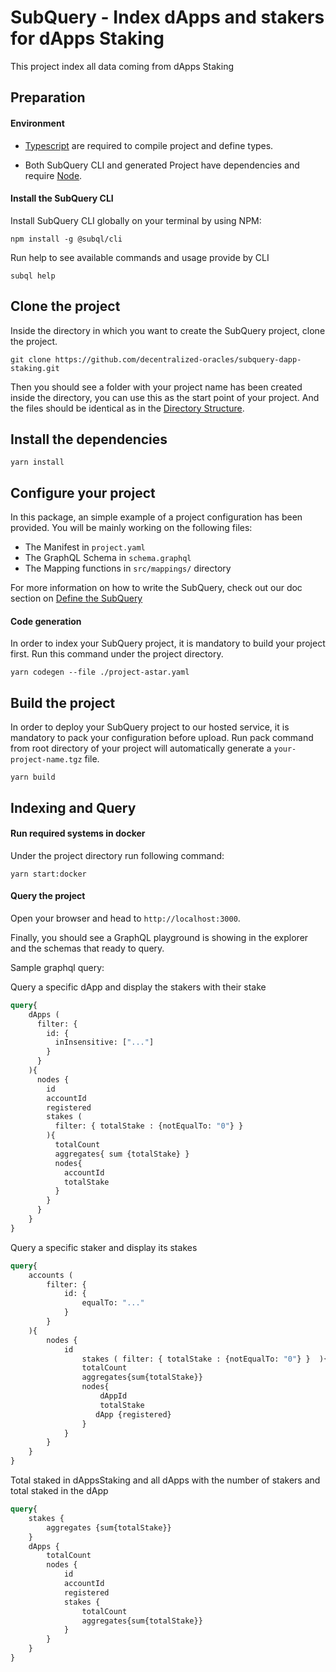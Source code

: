 # SubQuery - Index dApps and stakers for dApps Staking 

This project index all data coming from dApps Staking

## Preparation

#### Environment

- [Typescript](https://www.typescriptlang.org/) are required to compile project and define types.

- Both SubQuery CLI and generated Project have dependencies and require [Node](https://nodejs.org/en/).

#### Install the SubQuery CLI

Install SubQuery CLI globally on your terminal by using NPM:

```
npm install -g @subql/cli
```

Run help to see available commands and usage provide by CLI

```
subql help
```

## Clone the project

Inside the directory in which you want to create the SubQuery project, clone the project.

```
git clone https://github.com/decentralized-oracles/subquery-dapp-staking.git
```

Then you should see a folder with your project name has been created inside the directory, you can use this as the start point of your project. And the files should be identical as in the [Directory Structure](https://doc.subquery.network/directory_structure.html).

## Install the dependencies

```
yarn install
```

## Configure your project

In this package, an simple example of a project configuration has been provided. You will be mainly working on the following files:

- The Manifest in `project.yaml`
- The GraphQL Schema in `schema.graphql`
- The Mapping functions in `src/mappings/` directory

For more information on how to write the SubQuery,
check out our doc section on [Define the SubQuery](https://doc.subquery.network/define_a_subquery.html)

#### Code generation

In order to index your SubQuery project, it is mandatory to build your project first.
Run this command under the project directory.

```
yarn codegen --file ./project-astar.yaml
```

## Build the project

In order to deploy your SubQuery project to our hosted service, it is mandatory to pack your configuration before upload.
Run pack command from root directory of your project will automatically generate a `your-project-name.tgz` file.

```
yarn build
```

## Indexing and Query

#### Run required systems in docker

Under the project directory run following command:

```
yarn start:docker
```

#### Query the project

Open your browser and head to `http://localhost:3000`.

Finally, you should see a GraphQL playground is showing in the explorer and the schemas that ready to query.

Sample graphql query:

Query a specific dApp and display the stakers with their stake
```graphql
query{
    dApps (
      filter: {
        id: {
          inInsensitive: ["..."]
        }
      } 
    ){
      nodes {
        id
        accountId
        registered
        stakes (
          filter: { totalStake : {notEqualTo: "0"} } 
        ){
          totalCount
          aggregates{ sum {totalStake} }
          nodes{
            accountId
            totalStake
          }
        }
      }
    }
}
```

Query a specific staker and display its stakes 
```graphql
query{
    accounts (
        filter: {
            id: {
                equalTo: "..."
            }
        }
    ){
        nodes {
            id
                stakes ( filter: { totalStake : {notEqualTo: "0"} }  ){
                totalCount
                aggregates{sum{totalStake}}
                nodes{
                    dAppId
                    totalStake
                   dApp {registered}
                }
            }
        }
    }
}
```

Total staked in dAppsStaking and all dApps with the number of stakers and total staked in the dApp
```graphql
query{
    stakes {
        aggregates {sum{totalStake}}
    }
    dApps {
        totalCount
        nodes {
            id
            accountId
            registered
            stakes {
                totalCount
                aggregates{sum{totalStake}}
            }
        }
    }
}
```
